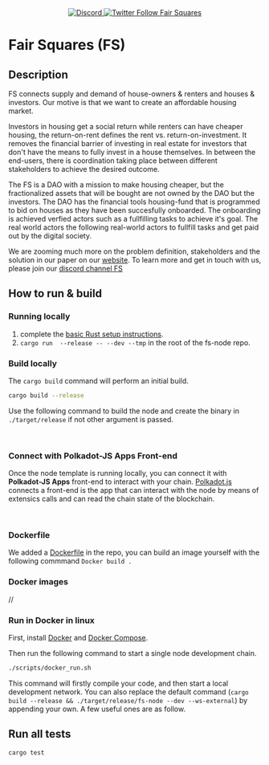 <div align="center">
  <a href="https://discord.gg/5u3dxE49V5">
    <img alt="Discord" src="https://img.shields.io/discord/899662897003778139?label=Fair%20squares%20&logo=Discord&logoColor=red" />
  </a>
  <a href="https://twitter.com/FairSquares">
    <img alt="Twitter Follow Fair Squares" src="https://twitter.com/FairSquares"/>
  </a>
</div>


# Fair Squares (FS)
## Description
FS connects supply and demand of house-owners & renters and houses & investors. Our motive is that we want to create an affordable housing market.
<br>

Investors in housing get a social return while renters can have cheaper housing, the return-on-rent defines the rent vs. return-on-investment. It removes the financial barrier of investing in real estate for investors that don't have the means to fully invest in a house themselves. In between the end-users, there is coordination taking place between different stakeholders to achieve the desired outcome. 

The FS is a DAO with a mission to make housing cheaper, but the fractionalized assets that will be bought are not owned by the DAO but the investors. The DAO has the financial tools housing-fund that is programmed to bid on houses as they have been succesfully onboarded. The onboarding is achieved verfied actors such as a  fullfilling tasks to  achieve it's goal. The real world actors  the following real-world actors to fullfill tasks and get paid out by the digital society. 


We are zooming much more on the problem definition, stakeholders and the solution in our paper on our [website](https://fair-squares.nl/). To learn more and get in touch with us, please join our [discord channel FS](https://discord.gg/5u3dxE49V5)



## How to run & build
### Running locally
1. complete the [basic Rust setup instructions](./docs/rust-setup.md).
1. `cargo run  --release -- --dev --tmp` in the root of the fs-node repo.
### Build locally

The `cargo build` command will perform an initial build. 

```sh
cargo build --release
```
Use the following command  to build the node and create the binary in `./target/release` if not other argument is passed. 

</br>

### Connect with Polkadot-JS Apps Front-end

Once the node template is running locally, you can connect it with **Polkadot-JS Apps** front-end to interact with your chain. [Polkadot.js](https://polkadot.js.org/apps/#/explorer?rpc=ws://localhost:9944) connects a front-end is the app that can interact with the node by means of extensics calls and can read the chain state of the blockchain.

</br>

### Dockerfile
We added a [Dockerfile](https://github.com/Fair-Squares/fair-squares/blob/main/Dockerfile) in the repo, you can build an image yourself with the following commmand ` Docker build . `

### Docker images
//


### Run in Docker in linux

First, install [Docker](https://docs.docker.com/get-docker/) and
[Docker Compose](https://docs.docker.com/compose/install/).

Then run the following command to start a single node development chain.
```bash
./scripts/docker_run.sh
```

This command will firstly compile your code, and then start a local development network. You can also replace the default command
(`cargo build --release && ./target/release/fs-node --dev --ws-external`)
by appending your own. A few useful ones are as follow.

## Run all tests

```
cargo test
```